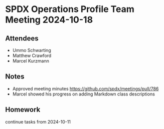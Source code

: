 # SPDX Operations Profile Team Meeting 2024-10-18

## Attendees

* Ummo Schwarting
* Matthew Crawford
* Marcel Kurzmann

## Notes

* Approved meeting minutes https://github.com/spdx/meetings/pull/786
* Marcel showed his progress on adding Markdown class descriptions 

## Homework
continue tasks from 2024-10-11